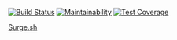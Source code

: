 [![Build Status](https://travis-ci.org/AlexandrKoliukh/frontend-project-lvl3.svg?branch=master)](https://travis-ci.org/AlexandrKoliukh/frontend-project-lvl3)
[![Maintainability](https://api.codeclimate.com/v1/badges/d1567a1586a88ca27f1c/maintainability)](https://codeclimate.com/github/AlexandrKoliukh/frontend-project-lvl3/maintainability)
[![Test Coverage](https://api.codeclimate.com/v1/badges/d1567a1586a88ca27f1c/test_coverage)](https://codeclimate.com/github/AlexandrKoliukh/frontend-project-lvl3/test_coverage)

<a href="http://www.alk-kol.surge.sh">Surge.sh</a>